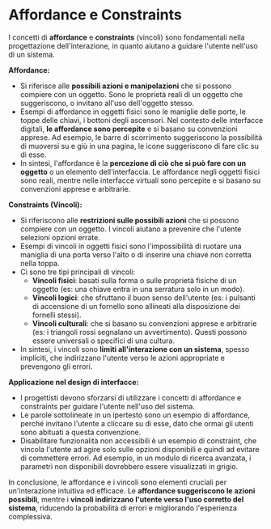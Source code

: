 # Affordance e Constraints

I concetti di **affordance** e **constraints** (vincoli) sono fondamentali nella progettazione dell'interazione, in quanto aiutano a guidare l'utente nell'uso di un sistema.

**Affordance:**
*   Si riferisce alle **possibili azioni e manipolazioni** che si possono compiere con un oggetto. Sono le proprietà reali di un oggetto che suggeriscono, o invitano all'uso dell'oggetto stesso.
*   Esempi di affordance in oggetti fisici sono le maniglie delle porte, le toppe delle chiavi, i bottoni degli ascensori. Nel contesto delle interfacce digitali, **le affordance sono percepite** e si basano su convenzioni apprese. Ad esempio, le barre di scorrimento suggeriscono la possibilità di muoversi su e giù in una pagina, le icone suggeriscono di fare clic su di esse.
*   In sintesi, l'affordance è la **percezione di ciò che si può fare con un oggetto** o un elemento dell'interfaccia. Le affordance negli oggetti fisici sono reali, mentre nelle interfacce virtuali sono percepite e si basano su convenzioni apprese e arbitrarie.

**Constraints (Vincoli):**
*   Si riferiscono alle **restrizioni sulle possibili azioni** che si possono compiere con un oggetto. I vincoli aiutano a prevenire che l'utente selezioni opzioni errate.
*   Esempi di vincoli in oggetti fisici sono l'impossibilità di ruotare una maniglia di una porta verso l'alto o di inserire una chiave non corretta nella toppa.
*   Ci sono tre tipi principali di vincoli:
    *   **Vincoli fisici**: basati sulla forma o sulle proprietà fisiche di un oggetto (es: una chiave entra in una serratura solo in un modo).
    *   **Vincoli logici**: che sfruttano il buon senso dell'utente (es: i pulsanti di accensione di un fornello sono allineati alla disposizione dei fornelli stessi).
    *   **Vincoli culturali**: che si basano su convenzioni apprese e arbitrarie (es: i triangoli rossi segnalano un avvertimento). Questi possono essere universali o specifici di una cultura.
*   In sintesi, i vincoli sono **limiti all'interazione con un sistema**, spesso impliciti, che indirizzano l'utente verso le azioni appropriate e prevengono gli errori.

**Applicazione nel design di interfacce:**
*   I progettisti devono sforzarsi di utilizzare i concetti di affordance e constraints per guidare l'utente nell'uso del sistema. 
*   Le parole sottolineate in un ipertesto sono un esempio di affordance, perché invitano l'utente a cliccare su di esse, dato che ormai gli utenti sono abituati a questa convenzione.
*   Disabilitare funzionalità non accessibili è un esempio di constraint, che vincola l'utente ad agire solo sulle opzioni disponibili e quindi ad evitare di commettere errori. Ad esempio, in un modulo di ricerca avanzata, i parametri non disponibili dovrebbero essere visualizzati in grigio.

In conclusione, le affordance e i vincoli sono elementi cruciali per un'interazione intuitiva ed efficace. Le **affordance suggeriscono le azioni possibili**, mentre i **vincoli indirizzano l'utente verso l'uso corretto del sistema**, riducendo la probabilità di errori e migliorando l'esperienza complessiva.
